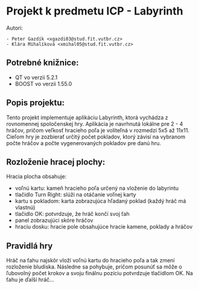 # Projekt k predmetu ICP - Labyrinth

Autori:

	- Peter Gazdík <xgazdi03@stud.fit.vutbr.cz>
	- Klára Mihalíková <xmihal05@stud.fit.vutbr.cz>

## Potrebné knižnice:

- QT vo verzii 5.2.1
- BOOST vo verzii 1.55.0

## Popis projektu:

Tento projekt implementuje aplikáciu Labyrinth, ktorá vychádza z rovnomennej spoločenskej hry. Aplikácia je navrhnutá
lokálne pre 2 - 4 hráčov, pričom veľkosť hracieho poľa je voliteľná v rozmedzí 5x5 až 11x11. Cieľom hry je zozbierať
určitý počet pokladov, ktorý závisí na vybranom počte hráčov a počte vygenerovaných pokladov pre danú hru.

## Rozloženie hracej plochy:
	
Hracia plocha obsahuje:

  - voľnú kartu: kameň hracieho poľa určený na vloženie do labyrintu
  - tlačidlo Turn Right: slúži na otáčanie voľnej karty
  - kartu s pokladom: karta zobrazujúca hľadaný poklad (každý hráč má vlastnú)
  - tlačidlo OK: potvrdzuje, že hráč končí svoj ťah
  - panel zobrazujúci skóre hráčov
  - hraciu dosku: hracie pole obsahujúce hracie kamene, poklady a hráčov


## Pravidlá hry

Hráč na ťahu najskôr vloží voľnú kartu do hracieho poľa a tak zmení rozloženie bludiska. Následne sa pohybuje, pričom
posunúť sa môže o ľubovolný počet krokov a svoju finálnu pozíciu potvrdzuje tlačidlom OK. Na ťahu je ďalší hráč...
